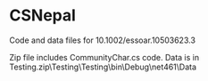 # CSNepal
Code and data files for 10.1002/essoar.10503623.3

Zip file includes CommunityChar.cs code. Data is in Testing.zip\Testing\Testing\bin\Debug\net461\Data
